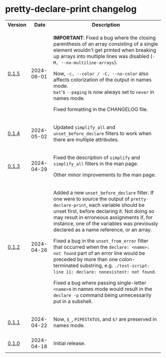 # pretty-declare-print changelog

<table>
    <tr>
        <th>Version</th>
        <th>Date</th>
        <th>Description</th>
    </tr>
    <tr>
        <td>
            <a href='https://github.com/linguisticmind/pretty-declare-print/releases/tag/v0.1.5'>0.1.5</a>
        </td>
        <td>
            2024-06-01
        </td>
        <td>
            <p>
                <b>IMPORTANT</b>: Fixed a bug where the closing parenthesis of an array consisting of a single element wouldn't get printed when breaking up arrays into multiple lines was disabled (<code>-M, --no-multiline-arrays</code>).
            </p>
            <p>
                Now, <code>-c, --color / -C, --no-color</code> also affects colorization of the output in names mode.<br>
                <code>bat</code>'s <code>--paging</code> is now always set to <code>never</code> in names mode.
            </p>
            <p>
                Fixed formatting in the CHANGELOG file.
            </p>
        </td>
    </tr>
    <tr>
        <td>
            <a href='https://github.com/linguisticmind/pretty-declare-print/releases/tag/v0.1.4'>0.1.4</a>
        </td>
        <td>
            2024-05-02
        </td>
        <td>
            <p>
                Updated <code>simplify_all</code> and <code>unset_before_declare</code> filters to work when there are multiple attributes.
            </p>
        </td>
    </tr>
    <tr>
        <td>
            <a href='https://github.com/linguisticmind/pretty-declare-print/releases/tag/v0.1.3'>0.1.3</a>
        </td>
        <td>
            2024-04-29
        </td>
        <td>
            <p>
                Fixed the description of <code>simplify</code> and <code>simplify_all</code> filters in the man page.
            </p>
            <p>
                Other minor improvements to the man page.
            </p>
        </td>
    </tr>
    <tr>
        <td>
            <a href='https://github.com/linguisticmind/pretty-declare-print/releases/tag/v0.1.2'>0.1.2</a>
        </td>
        <td>
            2024-04-26
        </td>
        <td>
            <p>
                Added a new <code>unset_before_declare</code> filter. If one were to source the output of <code>pretty-declare-print</code>, each variable should be unset first, before declaring it. Not doing so may result in erroneous assignments if, for instance, one of the variables was previously declared as a name reference, or an array.
            </p>
            <p>
                Fixed a bug in the <code>unset_from_error</code> filter that occurred when the <code>declare: &lt;name&gt;: not found</code> part of an error line would be preceded by more than one colon-terminated substring, e.g. <code>./test-script: line 11: declare: nonexistent: not found</code>.
            </p>
            <p>
                Fixed a bug where passing single-letter <code>&lt;name&gt;</code>s in names mode would result in the <code>declare -p</code> command being unnecessarily put in a subshell.
            </p>
        </td>
    </tr>
    <tr>
        <td>
            <a href='https://github.com/linguisticmind/pretty-declare-print/releases/tag/v0.1.1'>0.1.1</a>
        </td>
        <td>
            2024-04-22
        </td>
        <td>
            <p>
                Now, <code>$&lowbar;</code>, <code>PIPESTATUS</code>, and <code>$?</code> are preserved in names mode.
            </p>
        </td>
    </tr>
    <tr>
        <td>
            <a href='https://github.com/linguisticmind/pretty-declare-print/releases/tag/v0.1.0'>0.1.0</a>
        </td>
        <td>
            2024-04-18
        </td>
        <td>
            <p>
                Initial release.
            </p>
        </td>
    </tr>
</table>
